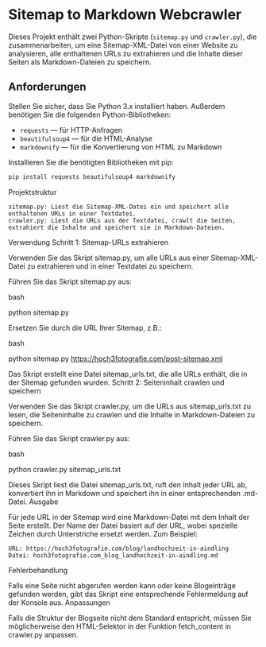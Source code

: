 # Sitemap to Markdown Webcrawler

Dieses Projekt enthält zwei Python-Skripte (`sitemap.py` und `crawler.py`), die zusammenarbeiten, um eine Sitemap-XML-Datei von einer Website zu analysieren, alle enthaltenen URLs zu extrahieren und die Inhalte dieser Seiten als Markdown-Dateien zu speichern.

## Anforderungen

Stellen Sie sicher, dass Sie Python 3.x installiert haben. Außerdem benötigen Sie die folgenden Python-Bibliotheken:

- `requests` — für HTTP-Anfragen
- `beautifulsoup4` — für die HTML-Analyse
- `markdownify` — für die Konvertierung von HTML zu Markdown

Installieren Sie die benötigten Bibliotheken mit pip:

```bash
pip install requests beautifulsoup4 markdownify
```

Projektstruktur

    sitemap.py: Liest die Sitemap-XML-Datei ein und speichert alle enthaltenen URLs in einer Textdatei.
    crawler.py: Liest die URLs aus der Textdatei, crawlt die Seiten, extrahiert die Inhalte und speichert sie in Markdown-Dateien.

Verwendung
Schritt 1: Sitemap-URLs extrahieren

Verwenden Sie das Skript sitemap.py, um alle URLs aus einer Sitemap-XML-Datei zu extrahieren und in einer Textdatei zu speichern.

Führen Sie das Skript sitemap.py aus:

bash

python sitemap.py <Sitemap-URL>

Ersetzen Sie <Sitemap-URL> durch die URL Ihrer Sitemap, z.B.:

bash

python sitemap.py https://hoch3fotografie.com/post-sitemap.xml

Das Skript erstellt eine Datei sitemap_urls.txt, die alle URLs enthält, die in der Sitemap gefunden wurden.
Schritt 2: Seiteninhalt crawlen und speichern

Verwenden Sie das Skript crawler.py, um die URLs aus sitemap_urls.txt zu lesen, die Seiteninhalte zu crawlen und die Inhalte in Markdown-Dateien zu speichern.

Führen Sie das Skript crawler.py aus:

bash

python crawler.py sitemap_urls.txt

Dieses Skript liest die Datei sitemap_urls.txt, ruft den Inhalt jeder URL ab, konvertiert ihn in Markdown und speichert ihn in einer entsprechenden .md-Datei.
Ausgabe

Für jede URL in der Sitemap wird eine Markdown-Datei mit dem Inhalt der Seite erstellt. Der Name der Datei basiert auf der URL, wobei spezielle Zeichen durch Unterstriche ersetzt werden. Zum Beispiel:

    URL: https://hoch3fotografie.com/blog/landhochzeit-in-aindling
    Datei: hoch3fotografie.com_blog_landhochzeit-in-aindling.md

Fehlerbehandlung

Falls eine Seite nicht abgerufen werden kann oder keine Blogeinträge gefunden werden, gibt das Skript eine entsprechende Fehlermeldung auf der Konsole aus.
Anpassungen

Falls die Struktur der Blogseite nicht dem Standard entspricht, müssen Sie möglicherweise den HTML-Selektor in der Funktion fetch_content in crawler.py anpassen.